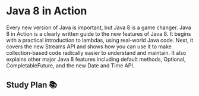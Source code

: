 
# Java 8 in Action 

Every new version of Java is important, but Java 8 is a game changer. Java 8 in Action is a clearly written guide to the new features of Java 8. It begins with a practical introduction to lambdas, using real-world Java code. Next, it covers the new Streams API and shows how you can use it to make collection-based code radically easier to understand and maintain. It also explains other major Java 8 features including default methods, Optional, CompletableFuture, and the new Date and Time API.

## Study Plan 📚

